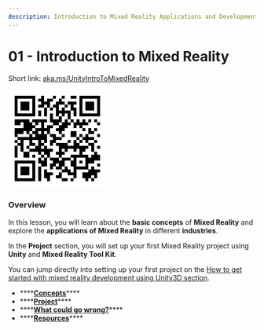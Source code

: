 ```yaml
---
description: Introduction to Mixed Reality Applications and Development
---
```


# 01 - Introduction to Mixed Reality

Short link: [aka.ms/UnityIntroToMixedReality](https://aka.ms/UnityIntroToMixedReality)

![QR code for Introduction to Mixed Reality](../../.gitbook/assets/unityintro2mr.png)

### Overview

In this lesson, you will learn about the **basic concepts** of **Mixed Reality** and explore the **applications of Mixed Reality** in different **industries**. 

In the **Project** section, you will set up your first Mixed Reality project using **Unity** and **Mixed Reality Tool Kit**.

You can jump directly into setting up your first project on the [How to get started with mixed reality development using Unity3D section](project/how-to-get-started-with-mixed-reality-development-using-unity.md). 

* \*\*\*\*[**Concepts**](concepts.md)\*\*\*\*
* \*\*\*\*[**Project**](project/)\*\*\*\*
* \*\*\*\*[**What could go wrong?**](what-could-go-wrong.md)\*\*\*\*
* \*\*\*\*[**Resources**](mixed-reality-resources.md)\*\*\*\*

